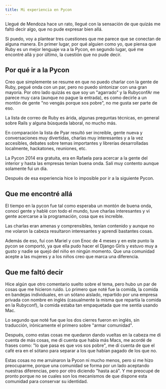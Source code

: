```yaml
---
title: Mi experiencia en Pycon
---
```


Llegué de Mendoza hace un rato, llegué con la sensación de que quizás me faltó
decir algo, que no pude expresar bien allá.

Si puedo, voy a plantear tres cuestiones que me parece que se conectan de
alguna manera. En primer lugar, por qué alguien como yo, que piensa que Ruby es
un mejor lenguaje va a la Pycon, en segundo lugar, qué me encontré allá y por
último, la cuestión que no pude decir.

## Por qué ir a la Pycon

Creo que simplemente se resume en que no puedo charlar con la gente de Ruby,
pegué onda con un par, pero no puedo sintonizar con una gran mayoría. Por otro
lado quizás es que soy un "agarrado" y la RubyconfAr me parece muy cara (aunque
no pague la entrada), es como decirle a un montón de gente "no vengás porque
sos pobre", no me gusta ser parte de eso.

La lista de correo de Ruby es árida, algunas preguntas técnicas, en general
sobre Rails y alguna búsqueda laboral, no mucho más.

En comparación la lista de Pyar resultó ser increible, gente nueva y
conversaciones muy divertidas, charlas muy interesantes y a la vez accesibles,
debates sobre temas importantes y librerías desarrolladas localmente,
hackatones, reuniones, etc.

La Pycon 2014 era gratuita, era en Rafaela para acercar a la gente del interior y
hasta las empresas tenían buena onda. Salí muy contento aunque solamente fui un día.

Después de esa experiencia hice lo imposible por ir a la siguiente Pycon.

## Que me encontré allá

El tiempo en la pycon fue tal como esperaba un montón de buena onda, conocí
gente y hablé con todo el mundo, tuve charlas interesantes y vi gente acercarse
a la programación, cosa que es increíble.

Las charlas eran amenas y comprensibles, tenían contenido y aunque no me
volaron la cabeza resultaron interesantes y aprendí bastantes cosas.

Además de eso, fuí con Mariel y con Enoc de 4 meses y en este punto la pycon
se comportó, ya que ella pudo hacer el Django Girls y estuvo muy a gusto y
nadie se quejó del niño en ningún momento. Que una comunidad acepte a las
mujeres y a los niños creo que marca una diferencia.

## Que me faltó decir

Hice algún que otro comentario suelto sobre el tema, pero hubo un par de cosas
que me hicieron ruido. Lo primero que noté fue la comida, la comida en
bandejas individuales, en un sótano aislado, repartido por una empresa privada
con nombre en inglés (casualmente la misma que repartía la comida en la
Rubyconf), la comida estaba tan empaquetada que me sentía usando Mac.

Lo segundo que noté fue que los dos cierres fueron en inglés, sin traducción,
irónicamente el primero sobre "armar comunidad".

Después, como estas cosas me quedaron dando vueltas en la cabeza me di cuenta
de más cosas, me di cuenta que había más Macs, me acordé de frases como: "lo
que pasa es que vos sos pobre", me dí cuenta de que el café era en el sótano
para separar a los que habían pagado de los que no.

Estas cosas no me arruinaron la Pycon ni mucho menos, pero si me hizo
preocuparme, porque una comunidad se forma por un lado aceptando nuestras
diferencias, pero por otro diciendo "hasta acá". Y me preocupé de pronto porque
no se cuales son los mecanismos de que dispone esta comunidad para conservar su
identidad.
